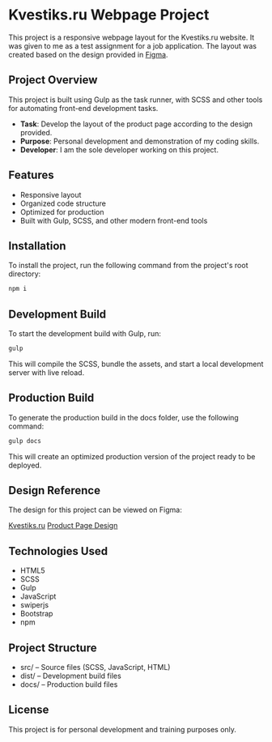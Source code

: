 # Kvestiks.ru Webpage Project

This project is a responsive webpage layout for the Kvestiks.ru website. It was given to me as a test assignment for a job application. The layout was created based on the design provided in [Figma](https://www.figma.com/design/H1ejjnGamGN22KYmUVrJlQ/product_page?node-id=1-1518&node-type=text&m=dev).

## Project Overview

This project is built using Gulp as the task runner, with SCSS and other tools for automating front-end development tasks.

- **Task**: Develop the layout of the product page according to the design provided.
- **Purpose**: Personal development and demonstration of my coding skills.
- **Developer**: I am the sole developer working on this project.

## Features

- Responsive layout
- Organized code structure
- Optimized for production
- Built with Gulp, SCSS, and other modern front-end tools

## Installation

To install the project, run the following command from the project's root directory:

```bash
npm i
```

## Development Build
To start the development build with Gulp, run:

```bash
gulp
```

This will compile the SCSS, bundle the assets, and start a local development server with live reload.

## Production Build
To generate the production build in the docs folder, use the following command:

```bash
gulp docs
```

This will create an optimized production version of the project ready to be deployed.

## Design Reference
The design for this project can be viewed on Figma:

[Kvestiks.ru](kvestiks.ru) [Product Page Design](https://www.figma.com/design/H1ejjnGamGN22KYmUVrJlQ/product_page?node-id=1-1518&node-type=text&m=dev)

## Technologies Used
* HTML5
* SCSS
* Gulp
* JavaScript
* swiperjs
* Bootstrap
* npm

## Project Structure
* src/ – Source files (SCSS, JavaScript, HTML)
* dist/ – Development build files
* docs/ – Production build files

## License
This project is for personal development and training purposes only.
